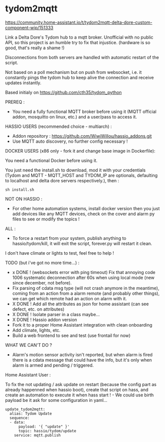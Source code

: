 # tydom2mqtt

https://community.home-assistant.io/t/tydom2mqtt-delta-dore-custom-component-wip/151333

Link a Delta Dore's Tydom hub to a mqtt broker. Unofficial with no public API, so this project is an humble try to fix that injustice. (hardware is so good, that's really a shame !)

Disconnections from both servers are handled with automatic restart of the script.

Not based on a poll mechanism but on push from websocket, i.e. it constantly pings the tydom hub to keep alive the connection and receive updates instantly.

Based initialy on https://github.com/cth35/tydom_python

PREREQ :

- You need a fully functional MQTT broker before using it (MQTT official addon, mosquitto on linux, etc.) and a user/pass to access it.

HASSIO USERS (recommended choice - multiarch) :

- Addon repository : https://github.com/WiwiWillou/hassio_addons.git
- Use MQTT auto discovery, no further config necessary ! 


DOCKER USERS (x86 only - fork it and change base image in Dockerfile):

You need a functional Docker before using it.

You just need the install.sh to download, mod it with your credentials (Tydom and MQTT - MQTT_HOST and TYDOM_IP are optionals, defaulting to localhost and delta dore servers respectively.), then :

```
sh install.sh
```


NOT ON HASSIO :

- For other home automation systems, install docker version then you just add devices like any MQTT devices, check on the cover and alarm py files to see or modify the topics !


ALL :
- To force a restart from your system, publish anything to hassio/tydom/kill, it will exit the script, forever.py will restart it clean.

I don't have climate or lights to test, feel free to help !

TODO (but i've got no more time...) :

- x DONE ! (websockets error with ping timeout) Fix that annoying code 1006 systematic deconnection after 60s when using local mode (new since december, not before).
- Fix parsing of cdata msg type (will not crash anymore in the meantime), coming from an action from a alarm remote (and probably other things), we can get which remote had an action on alarm with it.
- X DONE ! Add all the attributes as json for home assistant (can see defect, etc. on attributes)
- X DONE ! Isolate parser in a class maybe...
- X DONE ! Hassio addon version
- Fork it to a proper Home Assistant integration with clean onboarding
- Add climate, lights, etc.
- Build a web frontend to see and test (use frontail for now)

WHAT WE CAN'T DO ?

- Alarm's motion sensor activity isn't reported, but when alarm is fired there is a cdata message that could have the info, but it's only when alarm is armed and pending / triggered.

Home Assistant User :

To fix the not updating / ask update on restart (because the config part as already happenned when hassio boot), create that script on hass, and create an automation to execute it when hass start ! - We could use birth payload be it ask for some configuration in yaml...

```
update_tydom2mqtt:
  alias: Tydom Update
  sequence:
  - data:
      payload: '{ "update" }'
      topic: hassio/tydom/update
    service: mqtt.publish
```
 
